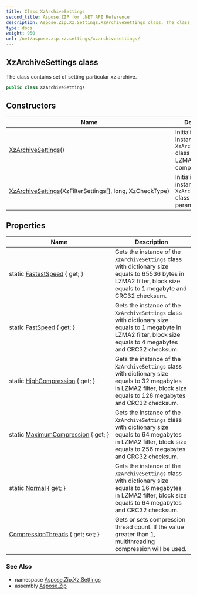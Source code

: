 ```yaml
---
title: Class XzArchiveSettings
second_title: Aspose.ZIP for .NET API Reference
description: Aspose.Zip.Xz.Settings.XzArchiveSettings class. The class contains set of setting particular xz archive
type: docs
weight: 950
url: /net/aspose.zip.xz.settings/xzarchivesettings/
---
```

## XzArchiveSettings class

The class contains set of setting particular xz archive.

```csharp
public class XzArchiveSettings
```

## Constructors

| Name | Description |
| --- | --- |
| [XzArchiveSettings](xzarchivesettings/#constructor)() | Initializes a new instance of the `XzArchiveSettings` class using single LZMA2 compression. |
| [XzArchiveSettings](xzarchivesettings/#constructor_1)(XzFilterSettings[], long, XzCheckType) | Initializes a new instance of the `XzArchiveSettings` class with custom parameters. |

## Properties

| Name | Description |
| --- | --- |
| static [FastestSpeed](../../aspose.zip.xz.settings/xzarchivesettings/fastestspeed/) { get; } | Gets the instance of the `XzArchiveSettings` class with dictionary size equals to 65536 bytes in LZMA2 filter, block size equals to 1 megabyte and CRC32 checksum. |
| static [FastSpeed](../../aspose.zip.xz.settings/xzarchivesettings/fastspeed/) { get; } | Gets the instance of the `XzArchiveSettings` class with dictionary size equals to 1 megabyte in LZMA2 filter, block size equals to 4 megabytes and CRC32 checksum. |
| static [HighCompression](../../aspose.zip.xz.settings/xzarchivesettings/highcompression/) { get; } | Gets the instance of the `XzArchiveSettings` class with dictionary size equals to 32 megabytes in LZMA2 filter, block size equals to 128 megabytes and CRC32 checksum. |
| static [MaximumCompression](../../aspose.zip.xz.settings/xzarchivesettings/maximumcompression/) { get; } | Gets the instance of the `XzArchiveSettings` class with dictionary size equals to 64 megabytes in LZMA2 filter, block size equals to 256 megabytes and CRC32 checksum. |
| static [Normal](../../aspose.zip.xz.settings/xzarchivesettings/normal/) { get; } | Gets the instance of the `XzArchiveSettings` class with dictionary size equals to 16 megabytes in LZMA2 filter, block size equals to 64 megabytes and CRC32 checksum. |
| [CompressionThreads](../../aspose.zip.xz.settings/xzarchivesettings/compressionthreads/) { get; set; } | Gets or sets compression thread count. If the value greater than 1, multithreading compression will be used. |

### See Also

* namespace [Aspose.Zip.Xz.Settings](../../aspose.zip.xz.settings/)
* assembly [Aspose.Zip](../../)


